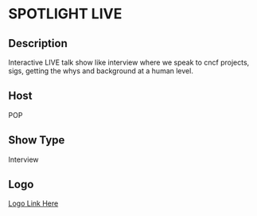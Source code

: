 # SPOTLIGHT LIVE
## Description
Interactive LIVE talk show like interview where we speak to cncf projects, sigs, getting the whys and background at a human level.
## Host
POP
## Show Type
Interview
## Logo
[Logo Link Here](https://drive.google.com/drive/u/1/folders/1GwavtjKenys9FTdub-NgLPWpd7ARzqTd)
